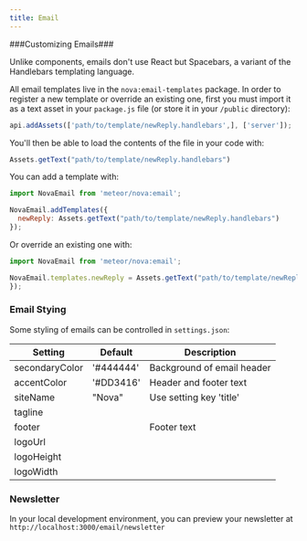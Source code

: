 ```yaml
---
title: Email
---
```


###Customizing Emails###

Unlike components, emails don't use React but Spacebars, a variant of the Handlebars templating language.

All email templates live in the `nova:email-templates` package. In order to register a new template or override an existing one, first you must import it as a text asset in your `package.js` file (or store it in your `/public` directory):

```js
api.addAssets(['path/to/template/newReply.handlebars',], ['server']);
```

You'll then be able to load the contents of the file in your code with:

```js
Assets.getText("path/to/template/newReply.handlebars")
```

You can add a template with:

```js
import NovaEmail from 'meteor/nova:email';

NovaEmail.addTemplates({
  newReply: Assets.getText("path/to/template/newReply.handlebars")
});
```

Or override an existing one with:

```js
import NovaEmail from 'meteor/nova:email';

NovaEmail.templates.newReply = Assets.getText("path/to/template/newReply.handlebars");
});
```

### Email Stying
Some styling of emails can be controlled in `settings.json`:

| Setting | Default | Description |
| --- | --- | --- |
| secondaryColor | '#444444' | Background of email header
| accentColor | '#DD3416' | Header and footer text
| siteName | "Nova" | Use setting key 'title'
| tagline |  |
| footer | | Footer text
| logoUrl | |
| logoHeight | |
| logoWidth | | 

### Newsletter

In your local development environment, you can preview your newsletter at `http://localhost:3000/email/newsletter`
